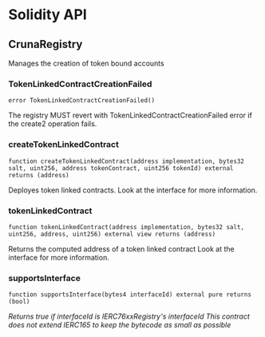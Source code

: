 # Solidity API

## CrunaRegistry

Manages the creation of token bound accounts

### TokenLinkedContractCreationFailed

```solidity
error TokenLinkedContractCreationFailed()
```

The registry MUST revert with TokenLinkedContractCreationFailed error if the create2 operation fails.

### createTokenLinkedContract

```solidity
function createTokenLinkedContract(address implementation, bytes32 salt, uint256, address tokenContract, uint256 tokenId) external returns (address)
```

Deployes token linked contracts.
Look at the interface for more information.

### tokenLinkedContract

```solidity
function tokenLinkedContract(address implementation, bytes32 salt, uint256, address, uint256) external view returns (address)
```

Returns the computed address of a token linked contract
Look at the interface for more information.

### supportsInterface

```solidity
function supportsInterface(bytes4 interfaceId) external pure returns (bool)
```

_Returns true if interfaceId is IERC76xxRegistry's interfaceId
This contract does not extend IERC165 to keep the bytecode as small as possible_

